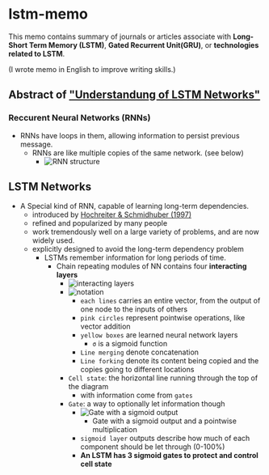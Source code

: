 # lstm-memo

This memo contains summary of journals or articles associate with **Long-Short Term Memory (LSTM)**, **Gated Recurrent Unit(GRU)**, or **technologies related to LSTM**.

(I wrote memo in English to improve writing skills.)

## Abstract of ["Understandung of LSTM Networks"](http://colah.github.io/posts/2015-08-Understanding-LSTMs/)

### Reccurent Neural Networks (RNNs)
- RNNs have loops in them, allowing information to persist previous message.
    - RNNs are like multiple copies of the same network. (see below)
        - ![RNN structure](https://github.com/ababa893/seq2seq-practice/blob/images/RNN-unrolled.png?raw=true)

## LSTM Networks
- A Special kind of RNN, capable of learning long-term dependencies.
    - introduced by [Hochreiter & Schmidhuber (1997)](http://www.bioinf.jku.at/publications/older/2604.pdf)
    - refined and popularized by many people
    - work tremendously well on a large variety of problems, and are now widely used.
    - explicitly designed to avoid the long-term dependency problem
        - LSTMs remember information for long periods of time.
            - Chain repeating modules of NN contains four **interacting layers**
                - ![interacting layers](https://github.com/ababa893/seq2seq-practice/blob/images/LSTM3-chain.png?raw=true)
                - ![notation](https://github.com/ababa893/seq2seq-practice/blob/images/LSTM2-notation.png?raw=true)
                    - `each lines` carries an entire vector, from the output of one node to the inputs of others
                    - `pink circles` represent pointwise operations, like vector addition
                    - `yellow boxes` are learned neural network layers
                        - `σ` is a sigmoid function
                    - `Line merging` denote concatenation
                    - `Line forking` denote its content being copied and the copies going to different locations
                - `Cell state`: the horizontal line running through the top of the diagram
                    - with information come from `gates` 
                - `Gate`: a way to optionally let information though
                    - ![Gate with a sigmoid output](https://github.com/ababa893/seq2seq-practice/blob/images/LSTM3-gate.png?raw=true)
                        - Gate with a sigmoid output and a pointwise multiplication
                    - `sigmoid layer` outputs describe how much of each component should be let through (0-100%)
                    - **An LSTM has 3 sigmoid gates to protect and control cell state**



